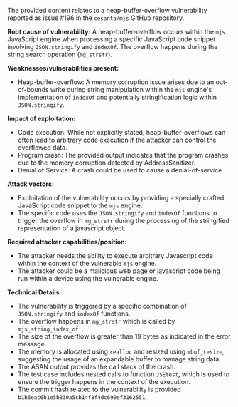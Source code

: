 The provided content relates to a heap-buffer-overflow vulnerability reported as issue #196 in the `cesanta/mjs` GitHub repository.

**Root cause of vulnerability:**
A heap-buffer-overflow occurs within the `mjs` JavaScript engine when processing a specific JavaScript code snippet involving `JSON.stringify` and `indexOf`. The overflow happens during the string search operation (`mg_strstr`).

**Weaknesses/vulnerabilities present:**
- Heap-buffer-overflow: A memory corruption issue arises due to an out-of-bounds write during string manipulation within the `mjs` engine's implementation of `indexOf` and potentially stringification logic within `JSON.stringify`.

**Impact of exploitation:**
- Code execution: While not explicitly stated, heap-buffer-overflows can often lead to arbitrary code execution if the attacker can control the overflowed data.
- Program crash: The provided output indicates that the program crashes due to the memory corruption detected by AddressSanitizer.
- Denial of Service: A crash could be used to cause a denial-of-service.

**Attack vectors:**
- Exploitation of the vulnerability occurs by providing a specially crafted JavaScript code snippet to the `mjs` engine.
- The specific code uses the `JSON.stringify` and `indexOf` functions to trigger the overflow in `mg_strstr` during the processing of the stringified representation of a javascript object.

**Required attacker capabilities/position:**
- The attacker needs the ability to execute arbitrary Javascript code within the context of the vulnerable `mjs` engine.
- The attacker could be a malicious web page or javascript code being run within a device using the vulnerable engine.

**Technical Details:**
- The vulnerability is triggered by a specific combination of `JSON.stringify` and `indexOf` functions.
- The overflow happens in `mg_strstr` which is called by `mjs_string_index_of`
- The size of the overflow is greater than 19 bytes as indicated in the error message.
- The memory is allocated using `realloc` and resized using `mbuf_resize`, suggesting the usage of an expandable buffer to manage string data.
- The ASAN output provides the call stack of the crash.
- The test case includes nested calls to function `JSEtest`, which is used to ensure the trigger happens in the context of the execution.
- The commit hash related to the vulnerability is provided `b1b6eac6b1e5b830a5cb14f8f4dc690ef3162551`.
